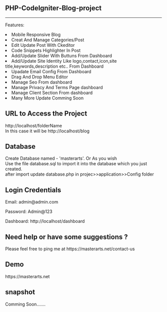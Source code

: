 <h2>PHP-CodeIgniter-Blog-project</h2><hr>
<p>Features:</p>
<li>Mobile Responsive Blog</li>
<li>Creat And Manage Categories/Post</li>
<li>Edit Update Post With Ckeditor</li>
<li>Code Snippets Highlighter In Post</li>
<li>Add/Update Slider With Buttuns From Dashboard</li>
<li>Add/Update Site Identity Like logo,contact,icon,site title,keywords,description etc.. From Dashboard</li>
<li>Upadate Email Config From Dashboard</li>
<li>Drag And Drop Menu Editor</li>
<li>Manage Seo From dashboard</li>
<li>Manage Privacy And Terms Page dashboard</li>
<li>Manage Client Section From dashboard</li>
<li>Many More Update Comming Soon</li>
<h2>URL to Access the Project</h2>
<p>http://localhost/folderName <br>
In this case it will be http://localhost/blog</p>
<h2>Database</h2>
<p>Create Database named - 'masterarts'. Or As you wish <br>
    Use the file database.sql to import it into the database which you just created. <br>
    after import update database.php in projec>>application>>Config folder
</p>
<h2>Login Credentials</h2>
<p> Email: admin@admin.com</p>
<p> Password: Admin@123</p>
<p> Dashboard: http://localhost/dashboard</p>
<h2>Need help or have some suggestions ?</h2>
<p>Please feel free to ping me at https://masterarts.net/contact-us</p>
<h2>Demo</h2>
<p>https://masterarts.net</p>
<h2>snapshot</h2>
<p>Comming Soon.......</p>
